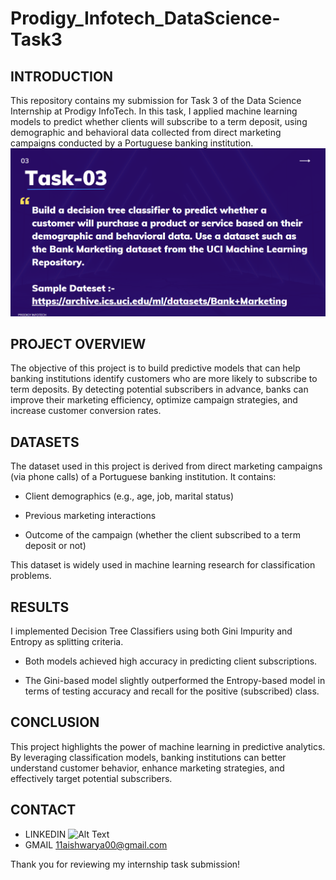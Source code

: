 # Prodigy_Infotech_DataScience-Task3
## INTRODUCTION
This repository contains my submission for Task 3 of the Data Science Internship at Prodigy InfoTech. In this task, I applied machine learning models to predict whether clients will subscribe to a term deposit, using demographic and behavioral data collected from direct marketing campaigns conducted by a Portuguese banking institution.
![Alt Task](DS_T3.png)

## PROJECT OVERVIEW
The objective of this project is to build predictive models that can help banking institutions identify customers who are more likely to subscribe to term deposits. By detecting potential subscribers in advance, banks can improve their marketing efficiency, optimize campaign strategies, and increase customer conversion rates.

## DATASETS
The dataset used in this project is derived from direct marketing campaigns (via phone calls) of a Portuguese banking institution.
It contains:

- Client demographics (e.g., age, job, marital status)

- Previous marketing interactions

- Outcome of the campaign (whether the client subscribed to a term deposit or not)

This dataset is widely used in machine learning research for classification problems.

## RESULTS
I implemented Decision Tree Classifiers using both Gini Impurity and Entropy as splitting criteria.

- Both models achieved high accuracy in predicting client subscriptions.

- The Gini-based model slightly outperformed the Entropy-based model in terms of testing accuracy and recall for the positive (subscribed) class.

## CONCLUSION
This project highlights the power of machine learning in predictive analytics. By leveraging classification models, banking institutions can better understand customer behavior, enhance marketing strategies, and effectively target potential subscribers.

## CONTACT
- LINKEDIN ![Alt Text]()
- GMAIL 11aishwarya00@gmail.com

Thank you for reviewing my internship task submission!
